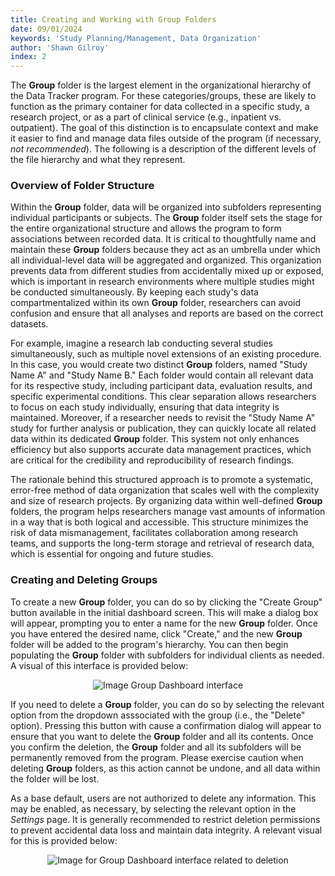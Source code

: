 ```yaml
---
title: Creating and Working with Group Folders
date: 09/01/2024
keywords: 'Study Planning/Management, Data Organization'
author: 'Shawn Gilroy'
index: 2
---
```


The **Group** folder is the largest element in the organizational hierarchy of the Data Tracker program. For these categories/groups, these are likely to function as the primary container for data collected in a specific study, a research project, or as a part of clinical service (e.g., inpatient vs. outpatient). The goal of this distinction is to encapsulate context and make it easier to find and manage data files outside of the program (if necessary, _not recommended_). The following is a description of the different levels of the file hierarchy and what they represent.

### Overview of Folder Structure

Within the **Group** folder, data will be organized into subfolders representing individual participants or subjects. The **Group** folder itself sets the stage for the entire organizational structure and allows the program to form associations between recorded data. It is critical to thoughtfully name and maintain these **Group** folders because they act as an umbrella under which all individual-level data will be aggregated and organized. This organization prevents data from different studies from accidentally mixed up or exposed, which is important in research environments where multiple studies might be conducted simultaneously. By keeping each study's data compartmentalized within its own **Group** folder, researchers can avoid confusion and ensure that all analyses and reports are based on the correct datasets.

For example, imagine a research lab conducting several studies simultaneously, such as multiple novel extensions of an existing procedure. In this case, you would create two distinct **Group** folders, named "Study Name A" and "Study Name B." Each folder would contain all relevant data for its respective study, including participant data, evaluation results, and specific experimental conditions. This clear separation allows researchers to focus on each study individually, ensuring that data integrity is maintained. Moreover, if a researcher needs to revisit the "Study Name A" study for further analysis or publication, they can quickly locate all related data within its dedicated **Group** folder. This system not only enhances efficiency but also supports accurate data management practices, which are critical for the credibility and reproducibility of research findings.

The rationale behind this structured approach is to promote a systematic, error-free method of data organization that scales well with the complexity and size of research projects. By organizing data within well-defined **Group** folders, the program helps researchers manage vast amounts of information in a way that is both logical and accessible. This structure minimizes the risk of data mismanagement, facilitates collaboration among research teams, and supports the long-term storage and retrieval of research data, which is essential for ongoing and future studies.

### Creating and Deleting Groups

To create a new **Group** folder, you can do so by clicking the "Create Group" button available in the initial dashboard screen. This will make a dialog box will appear, prompting you to enter a name for the new **Group** folder. Once you have entered the desired name, click "Create," and the new **Group** folder will be added to the program's hierarchy. You can then begin populating the **Group** folder with subfolders for individual clients as needed. A visual of this interface is provided below:

<div align="center" width="100%">
    <img src="/docs/folder_preview_groups.png" alt="Image Group Dashboard interface"/>
</div>

If you need to delete a **Group** folder, you can do so by selecting the relevant option from the dropdown asssociated with the group (i.e., the "Delete" option). Pressing this button with cause a confirmation dialog will appear to ensure that you want to delete the **Group** folder and all its contents. Once you confirm the deletion, the **Group** folder and all its subfolders will be permanently removed from the program. Please exercise caution when deleting **Group** folders, as this action cannot be undone, and all data within the folder will be lost.

As a base default, users are not authorized to delete any information. This may be enabled, as necessary, by selecting the relevant option in the _Settings_ page. It is generally recommended to restrict deletion permissions to prevent accidental data loss and maintain data integrity. A relevant visual for this is provided below:

<div align="center" width="100%">
    <img src="/docs/folder_preview_groups_delete.png" alt="Image for Group Dashboard interface related to deletion"/>
</div>
